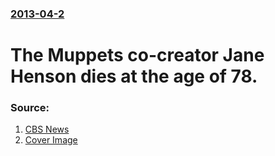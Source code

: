 ### [2013-04-2](/news/2013/04/2/index.md)

# The Muppets co-creator Jane Henson dies at the age of 78. 




### Source:

1. [CBS News](http://www.cbsnews.com/8301-201_162-57577645/jane-henson-matriarch-to-muppets-dies-at-78/)
1. [Cover Image](http://cbsnews1.cbsistatic.com/hub/i/2013/04/02/1b9be89c-a738-11e2-a3f0-029118418759/jane-henson-AP328397558148.jpg)

